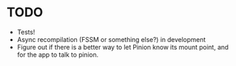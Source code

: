 TODO
====

* Tests!
* Async recompilation (FSSM or something else?) in development
* Figure out if there is a better way to let Pinion know its mount point, and for the app to talk to pinion.

